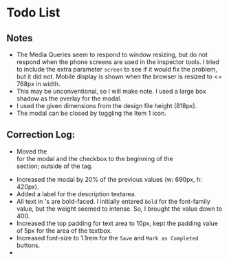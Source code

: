 # Todo List

## Notes
- The Media Queries seem to respond to window resizing, but do not respond when the phone screens are used in the inspector tools. I tried to include the extra parameter `screen` to see if it would fix the problem, but it did not. Mobile display is shown when the browser is resized to <= 768px in width.
- This may be unconventional, so I will make note. I used a large box shadow as the overlay for the modal.
- I used the given dimensions from the design file height (818px).
- The modal can be closed by toggling the Item 1 icon.

## Correction Log:

- Moved the <form> for the modal and the checkbox to the beginning of the <main> section; outside of the <td> tag.
- Increased the modal by 20% of the previous values (w: 690px, h: 420px).
- Added a label for the description textarea.
- All text in <label>'s are bold-faced. I initially entered `bold` for the font-family value, but the weight seemed to intense. So, I brought the value down to 400.
- Increased the top padding for text area to 10px, kept the padding value of 5px for the area of the textbox.
- Increased font-size to 1.1rem for the `Save` and `Mark as Completed` buttons.
- 
